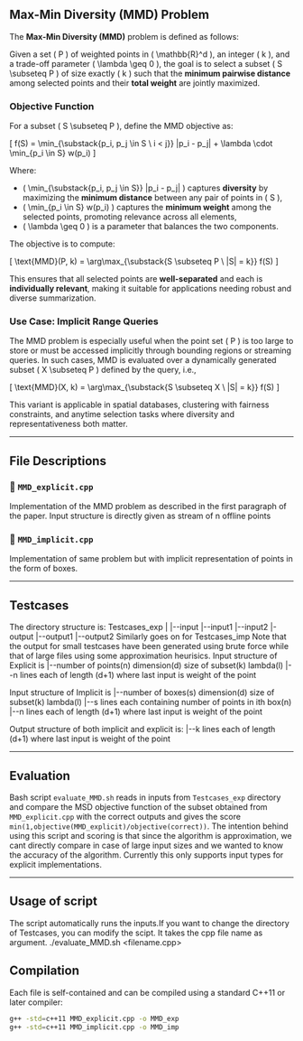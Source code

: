 ## Max-Min Diversity (MMD) Problem

The **Max-Min Diversity (MMD)** problem is defined as follows:

Given a set \( P \) of weighted points in \( \mathbb{R}^d \), an integer \( k \), and a trade-off parameter \( \lambda \geq 0 \), the goal is to select a subset \( S \subseteq P \) of size exactly \( k \) such that the **minimum pairwise distance** among selected points and their **total weight** are jointly maximized.

### Objective Function

For a subset \( S \subseteq P \), define the MMD objective as:

\[
f(S) = \min_{\substack{p_i, p_j \in S \\ i < j}} \|p_i - p_j\| + \lambda \cdot \min_{p_i \in S} w(p_i)
\]

Where:
- \( \min_{\substack{p_i, p_j \in S}} \|p_i - p_j\| \) captures **diversity** by maximizing the **minimum distance** between any pair of points in \( S \),
- \( \min_{p_i \in S} w(p_i) \) captures the **minimum weight** among the selected points, promoting relevance across all elements,
- \( \lambda \geq 0 \) is a parameter that balances the two components.

The objective is to compute:

\[
\text{MMD}(P, k) = \arg\max_{\substack{S \subseteq P \\ |S| = k}} f(S)
\]

This ensures that all selected points are **well-separated** and each is **individually relevant**, making it suitable for applications needing robust and diverse summarization.

### Use Case: Implicit Range Queries

The MMD problem is especially useful when the point set \( P \) is too large to store or must be accessed implicitly through bounding regions or streaming queries. In such cases, MMD is evaluated over a dynamically generated subset \( X \subseteq P \) defined by the query, i.e.,

\[
\text{MMD}(X, k) = \arg\max_{\substack{S \subseteq X \\ |S| = k}} f(S)
\]

This variant is applicable in spatial databases, clustering with fairness constraints, and anytime selection tasks where diversity and representativeness both matter.


---

## File Descriptions

### 🔹 `MMD_explicit.cpp`
Implementation of the MMD problem as described in the first paragraph of the paper.
Input structure is directly given as stream of n offline points

### 🔹 `MMD_implicit.cpp`
Implementation of same problem but with implicit representation of points in the form of boxes.

---

## Testcases
The directory structure is:
Testcases_exp
|
|--input
    |--input1
    |--input2
|-output
    |--output1
    |--output2
Similarly goes on for Testcases_imp
Note that the output for small testcases have been generated using brute force while that of large files using some approximation heurisics.
Input structure of Explicit is
|--number of points(n)    dimension(d)   size of subset(k)  lambda(l)
|--n lines each of length (d+1) where last input is weight of the point

Input structure of Implicit is
|--number of boxes(s)    dimension(d)   size of subset(k)  lambda(l)
|--s lines each containing number of points in ith box(n)
    |--n lines each of length (d+1) where last input is weight of the point

Output structure of both implicit and explicit is:
|--k lines each of length (d+1) where last input is weight of the point

---

## Evaluation
Bash script `evaluate_MMD.sh` reads in inputs from `Testcases_exp` directory and compare the MSD objective function of the subset obtained from `MMD_explicit.cpp` with the correct outputs and gives the score `min(1,objective(MMD_explicit)/objective(correct))`. The intention behind using this script and scoring is that since the algorithm is approximation, we cant directly compare in case of large input sizes and we wanted to know the accuracy of the algorithm. Currently this only supports input types for explicit implementations.

---
## Usage of script
The script automatically runs the inputs.If you want to change the directory of Testcases, you can modify the scipt. It takes the cpp file name as argument.
./evaluate_MMD.sh <filename.cpp>

## Compilation

Each file is self-contained and can be compiled using a standard C++11 or later compiler:

```bash
g++ -std=c++11 MMD_explicit.cpp -o MMD_exp
g++ -std=c++11 MMD_implicit.cpp -o MMD_imp
